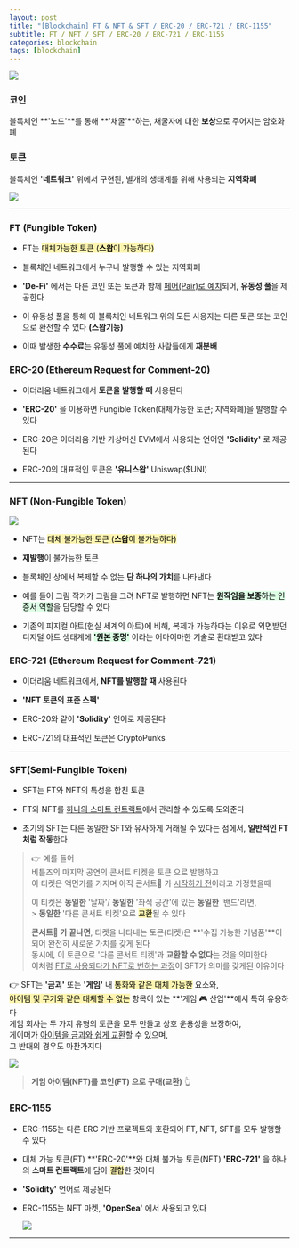 ```yaml
---
layout: post
title: "[Blockchain] FT & NFT & SFT / ERC-20 / ERC-721 / ERC-1155"
subtitle: FT / NFT / SFT / ERC-20 / ERC-721 / ERC-1155
categories: blockchain
tags: [blockchain]
---
```


![](https://velog.velcdn.com/images/-__-/post/fa8f4b40-cedf-4f03-9214-e107a82d0dd4/image.png)

### 코인

블록체인 **'노드'**를 통해 **'채굴'**하는, 채굴자에 대한 **보상**으로 주어지는 암호화폐

### 토큰

블록체인 **'네트워크'** 위에서 구현된, 별개의 생태계를 위해 사용되는 **지역화폐**

![](https://velog.velcdn.com/images/-__-/post/4d9e3ea3-e311-4fbb-9b84-58e719ba3e4e/image.png)

<hr>

### FT (Fungible Token)

- FT는 <span style='background-color: #fff5b1; color:#000;'>대체가능한 토큰 (**스왑**이 가능하다)

- 블록체인 네트워크에서 누구나 발행할 수 있는 지역화폐

- **'De-Fi'** 에서는 다른 코인 또는 토큰과 함께 <u>페어(Pair)로 예치</u>되어,
  **유동성 풀**을 제공한다

- 이 유동성 풀을 통해 이 블록체인 네트워크 위의 모든 사용자는 다른 토큰 또는 코인으로 환전할 수 있다 **(스왑기능)**

- 이때 발생한 **수수료**는 유동성 풀에 예치한 사람들에게 **재분배**

### ERC-20 (Ethereum Request for Comment-20)

- 이더리움 네트워크에서 **토큰을 발행할 때** 사용된다

- **'ERC-20'** 을 이용하면 Fungible Token(대체가능한 토큰; 지역화폐)을 발행할 수 있다

- ERC-20은 이더리움 기반 가상머신 EVM에서 사용되는 언어인 **'Solidity'** 로 제공된다

- ERC-20의 대표적인 토큰은 **'유니스왑'** Uniswap($UNI)

<hr>

### NFT (Non-Fungible Token)

![](https://velog.velcdn.com/images/-__-/post/2e2fb7a7-1bc5-4f62-b0d0-c241de0a9c9b/image.png)

- NFT는 <span style='background-color: #fff5b1; color:#000;'>대체 불가능한 토큰 (**스왑**이 불가능하다)

- **재발행**이 불가능한 토큰

- 블록체인 상에서 복제할 수 없는 **단 하나의 가치**를 나타낸다

- 예를 들어 그림 작가가 그림을 그려 NFT로 발행하면 NFT는 <span style='background-color: #dcffe4; color:#000;'>**원작임을 보증**하는 인증서 역할</span>을 담당할 수 있다

- 기존의 피지컬 아트(현실 세계의 아트)에 비해, 복제가 가능하다는 이유로 외면받던 디지털 아트 생태계에 <span style='background-color: #dcffe4; color:#000;'>**'원본 증명'**</span> 이라는 어마어마한 기술로 환대받고 있다

### ERC-721 (Ethereum Request for Comment-721)

- 이더리움 네트워크에서, **NFT를 발행할 때** 사용된다

- **'NFT 토큰의 표준 스펙'**

- ERC-20와 같이 **'Solidity'** 언어로 제공된다

- ERC-721의 대표적인 토큰은 CryptoPunks

<hr>

### SFT(Semi-Fungible Token)

- SFT는 FT와 NFT의 특성을 합친 토큰

- FT와 NFT를 <u>하나의 스마트 컨트랙트</u>에서 관리할 수 있도록 도와준다

- 초기의 SFT는 다른 동일한 SFT와 유사하게 거래될 수 있다는 점에서, **일반적인 FT처럼 작동**한다

> 👉 예를 들어<br>
> 비틀즈의 마지막 공연의 콘서트 티켓을 토큰 으로 발행하고<br>
> 이 티켓은 액면가를 가지며 아직 콘서트🎸 가 <u>시작하기 전</u>이라고 가정했을때<br>
>
> 이 티켓은 **동일한** '날짜'/ **동일한** '좌석 공간'에 있는 **동일한** '밴드'라면,<br> > **동일한** '다른 콘서트 티켓'으로 <span style='background-color: #fff5b1; color:#000;'>교환</span>될 수 있다<br>
>
> **콘서트🎸 가 끝나면**, 티켓을 나타내는 토큰(티켓)은 **'수집 가능한 기념품'**이 되어 완전히 새로운 가치를 갖게 된다<br>
> 동시에, 이 토큰으로 '다른 콘서트 티켓'과 **교환할 수 없다**는 것을 의미한다<br>
> 이처럼 <u>FT로 사용되다가 NFT로 변하는 과정</u>이 SFT가 의미를 갖게된 이유이다

👉 SFT는 **'금괴'** 또는 **'게임'** 내 <span style='background-color: #fff5b1; color:#000;'>통화와 같은 대체 가능한</span> 요소와,<br>
<span style='background-color: #fff5b1; color:#000;'>아이템 및 무기와 같은 대체할 수 없는</span> 항목이 있는 **'게임 🎮 산업'**에서 특히 유용하다<br>
게임 회사는 두 가지 유형의 토큰을 모두 만들고 상호 운용성을 보장하여,<br>
게이머가 <u>아이템을 금괴와 쉽게 교환</u>할 수 있으며,<br>
그 반대의 경우도 마찬가지다

![](https://velog.velcdn.com/images/-__-/post/387ecc2f-4308-403a-be9d-226024ebe6b4/image.png)

> **게임 아이템(NFT)를 코인(FT) 으로 구매(교환)** 👆

### ERC-1155

- ERC-1155는 다른 ERC 기반 프로젝트와 호환되어 FT, NFT, SFT를 모두 발행할 수 있다

- 대체 가능 토큰(FT) **'ERC-20'**와 대체 불가능 토큰(NFT) **'ERC-721'** 을 하나의 **스마트 컨트랙트**에 담아 <span style='background-color: #fff5b1; color:#000;'>결합</span>한 것이다

- **'Solidity'** 언어로 제공된다

- ERC-1155는 NFT 마켓, **'OpenSea'** 에서 사용되고 있다

  ![](https://velog.velcdn.com/images/-__-/post/0775f7fa-8de8-406c-a8d3-46f5f565d43f/image.png)

---
